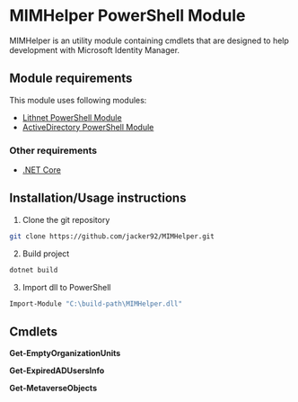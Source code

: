 # MIMHelper PowerShell Module

MIMHelper is an utility module containing cmdlets that are designed to help development with Microsoft Identity Manager.

## Module requirements

This module uses following modules:
- [Lithnet PowerShell Module](https://github.com/lithnet/miis-powershell) 
- [ActiveDirectory PowerShell Module](https://docs.microsoft.com/en-us/powershell/module/addsadministration/?view=win10-ps)

### Other requirements
- [.NET Core](https://dotnet.microsoft.com/download) 

## Installation/Usage instructions

1. Clone the git repository
```sh
git clone https://github.com/jacker92/MIMHelper.git
```
2. Build project
```sh
dotnet build
```
3. Import dll to PowerShell
```sh
Import-Module "C:\build-path\MIMHelper.dll"
```

## Cmdlets

**Get-EmptyOrganizationUnits**

**Get-ExpiredADUsersInfo**

**Get-MetaverseObjects**
